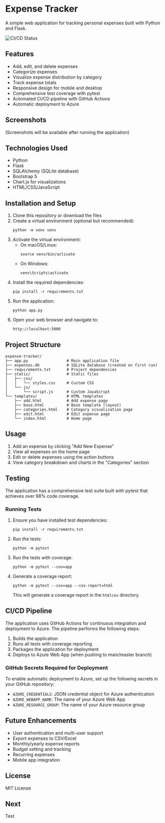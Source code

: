 # Expense Tracker

A simple web application for tracking personal expenses built with Python and Flask.

![CI/CD Status](https://github.com/your-username/expense-tracker/actions/workflows/cicd.yml/badge.svg)

## Features

- Add, edit, and delete expenses
- Categorize expenses
- Visualize expense distribution by category
- Track expense totals
- Responsive design for mobile and desktop
- Comprehensive test coverage with pytest
- Automated CI/CD pipeline with GitHub Actions
- Automatic deployment to Azure

## Screenshots

(Screenshots will be available after running the application)

## Technologies Used

- Python
- Flask
- SQLAlchemy (SQLite database)
- Bootstrap 5
- Chart.js for visualizations
- HTML/CSS/JavaScript

## Installation and Setup

1. Clone this repository or download the files
2. Create a virtual environment (optional but recommended):
   ```
   python -m venv venv
   ```
3. Activate the virtual environment:
   - On macOS/Linux:
     ```
     source venv/bin/activate
     ```
   - On Windows:
     ```
     venv\Scripts\activate
     ```
4. Install the required dependencies:
   ```
   pip install -r requirements.txt
   ```
5. Run the application:
   ```
   python app.py
   ```
6. Open your web browser and navigate to:
   ```
   http://localhost:5000
   ```

## Project Structure

```
expense-tracker/
├── app.py                 # Main application file
├── expenses.db            # SQLite database (created on first run)
├── requirements.txt       # Project dependencies
├── static/                # Static files
│   ├── css/
│   │   └── styles.css     # Custom CSS
│   └── js/
│       └── script.js      # Custom JavaScript
└── templates/             # HTML templates
    ├── add.html           # Add expense page
    ├── base.html          # Base template (layout)
    ├── categories.html    # Category visualization page
    ├── edit.html          # Edit expense page
    └── index.html         # Home page
```

## Usage

1. Add an expense by clicking "Add New Expense"
2. View all expenses on the home page
3. Edit or delete expenses using the action buttons
4. View category breakdown and charts in the "Categories" section

## Testing

The application has a comprehensive test suite built with pytest that achieves over 98% code coverage.

### Running Tests

1. Ensure you have installed test dependencies:
   ```
   pip install -r requirements.txt
   ```

2. Run the tests:
   ```
   python -m pytest
   ```

3. Run the tests with coverage:
   ```
   python -m pytest --cov=app
   ```

4. Generate a coverage report:
   ```
   python -m pytest --cov=app --cov-report=html
   ```
   This will generate a coverage report in the `htmlcov` directory.

## CI/CD Pipeline

The application uses GitHub Actions for continuous integration and deployment to Azure. The pipeline performs the following steps:

1. Builds the application
2. Runs all tests with coverage reporting
3. Packages the application for deployment
4. Deploys to Azure Web App (when pushing to main/master branch)

### GitHub Secrets Required for Deployment

To enable automatic deployment to Azure, set up the following secrets in your GitHub repository:

- `AZURE_CREDENTIALS`: JSON credential object for Azure authentication
- `AZURE_WEBAPP_NAME`: The name of your Azure Web App
- `AZURE_RESOURCE_GROUP`: The name of your Azure resource group

## Future Enhancements

- User authentication and multi-user support
- Export expenses to CSV/Excel
- Monthly/yearly expense reports
- Budget setting and tracking
- Recurring expenses
- Mobile app integration

## License

MIT License

## Next

Test
